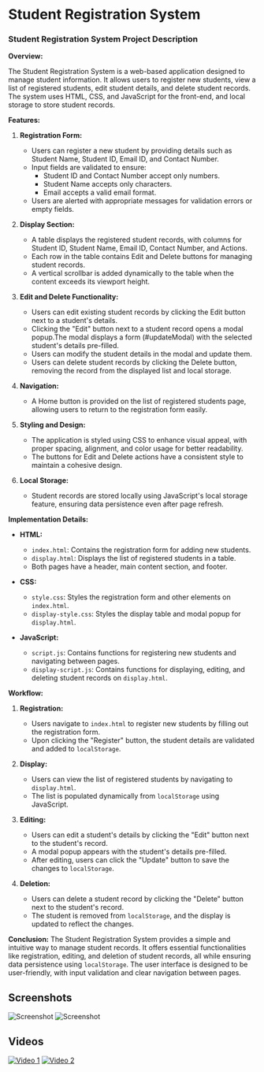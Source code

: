 # Student Registration System
### Student Registration System Project Description

**Overview:**

The Student Registration System is a web-based application designed to manage student information. It allows users to register new students, view a list of registered students, edit student details, and delete student records. The system uses HTML, CSS, and JavaScript for the front-end, and local storage to store student records.

**Features:**

1. **Registration Form:**
   - Users can register a new student by providing details such as Student Name, Student ID, Email ID, and Contact Number.
   - Input fields are validated to ensure:
     - Student ID and Contact Number accept only numbers.
     - Student Name accepts only characters.
     - Email accepts a valid email format.
   - Users are alerted with appropriate messages for validation errors or empty fields.

2. **Display Section:**
   - A table displays the registered student records, with columns for Student ID, Student Name, Email ID, Contact Number, and Actions.
   - Each row in the table contains Edit and Delete buttons for managing student records.
   - A vertical scrollbar is added dynamically to the table when the content exceeds its viewport height.

3. **Edit and Delete Functionality:**
   - Users can edit existing student records by clicking the Edit button next to a student's details.
   - Clicking the "Edit" button next to a student record opens a modal popup.The modal displays a form (#updateModal) with the selected student's details pre-filled.
   - Users can modify the student details in the modal and update them.
   - Users can delete student records by clicking the Delete button, removing the record from the displayed list and local storage.

4. **Navigation:**
   - A Home button is provided on the list of registered students page, allowing users to return to the registration form easily.

5. **Styling and Design:**
   - The application is styled using CSS to enhance visual appeal, with proper spacing, alignment, and color usage for better readability.
   - The buttons for Edit and Delete actions have a consistent style to maintain a cohesive design.

6. **Local Storage:**
   - Student records are stored locally using JavaScript's local storage feature, ensuring data persistence even after page refresh.

**Implementation Details:**

- **HTML:** 
  - `index.html`: Contains the registration form for adding new students.
  - `display.html`: Displays the list of registered students in a table.
  - Both pages have a header, main content section, and footer.

- **CSS:**
  - `style.css`: Styles the registration form and other elements on `index.html`.
  - `display-style.css`: Styles the display table and modal popup for `display.html`.

- **JavaScript:**
  - `script.js`: Contains functions for registering new students and navigating between pages.
  - `display-script.js`: Contains functions for displaying, editing, and deleting student records on `display.html`.

**Workflow:**

1. **Registration:**
   - Users navigate to `index.html` to register new students by filling out the registration form.
   - Upon clicking the "Register" button, the student details are validated and added to `localStorage`.

2. **Display:**
   - Users can view the list of registered students by navigating to `display.html`.
   - The list is populated dynamically from `localStorage` using JavaScript.

3. **Editing:**
   - Users can edit a student's details by clicking the "Edit" button next to the student's record.
   - A modal popup appears with the student's details pre-filled.
   - After editing, users can click the "Update" button to save the changes to `localStorage`.

4. **Deletion:**
   - Users can delete a student record by clicking the "Delete" button next to the student's record.
   - The student is removed from `localStorage`, and the display is updated to reflect the changes.

**Conclusion:**
The Student Registration System provides a simple and intuitive way to manage student records. It offers essential functionalities like registration, editing, and deletion of student records, all while ensuring data persistence using `localStorage`. The user interface is designed to be user-friendly, with input validation and clear navigation between pages.


## Screenshots

![Screenshot](images/screenshot.png)
![Screenshot](images/screenshot.png)
<!-- Add more screenshots as needed -->

## Videos

[![Video 1](https://link-to-your-video-thumbnail.com)](https://link-to-your-video.com)
[![Video 2](https://link-to-your-video-thumbnail.com)](https://link-to-your-video.com)
<!-- Add more videos as needed -->
